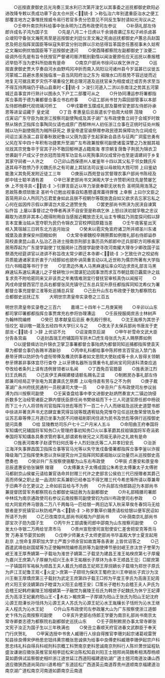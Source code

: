 <!-- { "loadSidebar": true } -->
　　○巡按直隶御史吕光洵奏三吴水利已次第开浚乞以其事委之巡抚都御史欧阳必进改降专敕以责成功章下会太仓州民＜锍-釒＞称弘治六年别遣重臣治水之便工部覆言地方之事惟抚按威令易行若官多责分恐意见不同反生掣肘请如光洵议从之
　　○壬申升南京刑科给事中张永明为江西布政使司左参议
　　○补荫礼部左侍郎许成名子鸿为国子生
　　○先是八月二十日虏以千余骑夜袭辽东松子岭杀卤甚众叆阳守备张文瀚死焉至是巡按御史刘廷仪言文瀚之死由巡抚都御史卢蕙总兵赵国忠及把总指挥吴国臣等纵寇失职宜分别功罪以示劝惩得旨革国忠任蕙视事未久姑宥之文瀚如例优恤国臣等下巡按御史逮问
　　○癸酉降都察院左副都御史丁汝夔二级调外任先是有旨令抚按官严督诸司赈济甄别勤惰以闻汝夔原任应天巡抚以奏报稽迟举劾不当为吏科所劾故有是命
　　○南京户部尚书徐问以疾乞休许之
　　○巡按直隶御史贾大亨奏自河水由野鸡冈冲折而南入凤阳沿河诸州县今岁滋甚已议徙五河蒙城二县避水患矣独临淮一县当凤阳府治之东为  祖陵水口形胜势不容远徙而近地复无可据且累岁灾伤不堪重役乞敕总理河道及巡抚官亲为相度或迁或否务求至当不得互持两端仍于砀山县乘时＜锍-釒＞浚引河道入二洪以杀南注之势其五河蒙城迁县事宜并行熟计以图永久下户工二部覆可从之
　　○升协同漕运参将署都指挥佥事周于德为署都督佥事佥书右府事
　　○诏工部尚书甘为霖回部管事以本部左侍郎杨麒代视琉璃河桥工
　　○甲戌纂修玉牒成礼部及纂修官吏部左侍郎孙承恩等进呈诏藏于  皇史宬
　　○丁丑  孝惠皇后忌辰遣长宁伯周大经祭  茂陵
　　○戊寅诏广东守臣为故浙江按察司副使陶成及其子湖广左布政使鲁立祠于会城岁时致祭从锦衣卫指挥佥事陶凤仪请也成原广西郁林州人初任浙江佥事在正统时征处州叛贼以功升副使既而为贼所获死之  景皇帝遣官谕祭赠参政民德其保障功为立祠成化间诏兰溪汤溪二县官春秋致祀鲁以父荫为国子生起家新会县丞与征两广洞蛮忠勇有父风在军中四十年积有功捷累升至湖广左布政兼按察司副使诸蛮深讐之乃发掘其祖坟戕其宗党鲁卒于官其子孙不敢回郁林遂占籍南海  孝宗朝复荫鲁子荆民为锦衣卫世袭副千户成父子世衣冠而皆用军功显名以死狥事凤仪成曾孙也至是请建祠于乡复其家守祠者一人许之
　　○己卯山西保德州人崔鉴年十四以其父私于邻女魏氏斥逐其母不胜愤乃手刃魏氏杀之有司谳上其狱法司议鉴以母故陷大戮可悯  上曰鉴幼能激义其免死发附近徒工三年
　　○庚辰以西苑登谷赏督理农事户部尚书陈经及郎中钱士聪羊酒有差
　　○辛巳革吏部尚书文渊阁大学士许赞职闲住先是赞屡乞休  上不悦寻具＜锍-釒＞引罪言臣近以年力渐衰奉职无状有负  圣明简用浩荡之恩故陈奏烦琐致渎  圣听今已勉出视事自知愚戆谨席藁待罪惟  上幸察  上曰尔文臣之首简用非众人所同乃忘君爱身如此且朕不视朝尔等既放逸自如又欲求去忘家忘私之心何在兹因传示假以罪请岂大臣之道赞坐免
　　○罢吏部尚书熊浃为民浃自谏箕仙忤旨  上屡以事督过之夺俸者再浃不自安至是称病乞休  上怒曰浃初就孚敬之忠议藉取为进原非其本心既得附用自当感报近輙放恣无礼讪主专横兹乃测度探问假以辞言本宜重治姑从宽夺职为民仍令锦衣卫官校押回原籍当差
　　○壬午夜客星出天棓入箕宿越三日转东北方逾月始没
　　○癸未以雹灾免宣府诸卫所并顺圣川东诸城堡及直隶保安州田粮如例
　　○太常寺卿魏校卒赐祭葬如例赠礼部右侍郎谥恭简校直隶昆山县人弘治乙丑进士授南京刑部主事历员外郎郎中迁兵部职方司移疾家居用荐起为广东提学副使丁忧服阕补江西提学副使寻改河南擢大理寺少卿改国子监祭酒充经筵讲官以进讲不称旨改太常少卿迁本寺卿＜锍-釒＞乞致仕许之校幼有异质能通诸家言折衷于六经醇如也貌朴讷简重言动以礼近世称为儒宗所著有大学指归六书精蕴等书行于世
　　○甘肃边外夷人马黑麻速坛率众叩边求贡礼部言马黑麻速坛系速坛满速儿之子曾耕牧沙州潜谋犯边因事泄而求互市朝廷既已覊縻许之兹复求贡不附哈密同来又非该贡之年夷情难测宜行督抚官审核真伪以闻报可
　　○丙戌命提督西官厅总兵右都督张凤充镇守辽东总兵官升原任都指挥同知沈希仪为署都督佥事充提督江淮等处巡捕总兵官
　　○己丑升山东右布政使于敖为都察院右佥都御史巡抚辽东
　　大明世宗肃皇帝实录卷之三百五



明世宗肃皇帝实录卷之三百六
　　嘉靖二十四年十二月庚寅朔
　　○辛卯以山东都司掌印署都都指挥佥事贾席充右参将协理漕运
　　○壬辰授服阕庶吉士林树声为翰林院编修
　　○癸巳  慈孝献皇后忌辰  奉先殿行祭礼
　　○沈王胤栘为其世子恬烄乞  祖训敬一箴及五经四书大学衍义与之
　　○改太子太保兵部尚书唐龙于吏部龙＜锍-釒＞辞  上优诏不允
　　○诏浚南京后湖
　　○甲午祈雪命文武大臣分告各宫庙
　　○追封昌瑞王府辅国将军拱木□虎生母张氏为夫人赐祭葬如例
　　○以提督缉访功升锦衣卫掌卫事署都督佥事陆炳为都督同知巡捕都指挥使袁天章为都督佥事仍各赐羊酒新钞
　　○丙申礼科都给事中陈邦修言百官出入禁门各悬带牙牌以防奸伪今虚衔带俸及襍流供事者如文思院大使赵成等十余人皆得关领朝参牙牌甚非事体宜尽行查夺  上以牙牌名器所当慎重令礼部尚宝司同该科清查应追夺改给者条列上请有违例冒领者以名闻
　　○丁酉免百官腊晏
　　○旌表浙江烈妇王氏韩氏
　　○己亥伊王典楧建楼请额名赐名正谊
　　○制敕房办事礼部左侍郎兼司经局正字张电为其妻龚氏乞祭葬  上以电侍直有劳与之不为例
　　○庚子裁革湖广永州府抚民通判一员税课司大使一员
　　○辛丑升广东布政使司左参议翁溥为四川按察司副使
　　○壬寅查盘给事中李文进御史赵炳然奏宣大二镇边饷侵折数多乞治经管诸臣之罪内督抚臣原任尚书樊继祖而下十三人司道官原任郎中杨锐而下三十六人将领有司官指挥冯世彪等而下一百二十八人而继祖及巡抚史道楚书郎中徐进并著贪声书尤恣肆宜重究得旨锐等既遇宥姑免究惟夺见任巡抚詹荣曾铣及参议苏志皋等俸三月道已坐事为民不问继祖削职闲住进为民书及世彪等俱行巡按御史提问具奏
　　○给  显陵教坊司乐户七十二户月米人五斗
　　○命阳曲王府奉国将军知煹代兄辅国将军知务□火管理府事初知务□火以事革爵其叔祖镇国将军奇涓弟奉国将军知煹各具奏求管府事礼部谓弟有继兄之义而祖无承孙之礼故有是命
　　○旌表河南孝子赵谟节妇何氏等十人烈妇张氏等二人并孝妇安氏
　　○治浙江海洋失事罪昌国卫指挥佥事等官马光等以失守发戍备倭署都指挥佥事李釜以诈报降级海门卫指挥使朱恩以贪纵提究台州卫指挥同知裘祖贻以议功量罚从巡按御史高懋奏也
　　○癸卯升广东按察使骆颙为山东右布政使
　　○甲辰  贞惠安和景皇帝忌辰遣惠安伯张镧祭  陵寝
　　○太傅兼太子太傅成国公朱希忠太傅兼太子太傅驸马都尉京山侯崔元请给兼官诰命并封赠三代许之吏部言公侯伯三代已授赠者其爵己高而师保之职止是一品流阶实系兼职已经奉旨不得乞赠三代今希忠等所请以尊兼卑于旧典不合乞更议之  上命如前旨给与不为例
　　○升兵部左侍郎路迎为本部尚书兼提督团营军务都察院右佥都御史端廷赦为左副都御史
　　○升礼部精膳司署郎中林炫为南京通政使司右参议云南按察司副使曾钧为四川布政使司右参政
　　○给大同宣府养马银各二万八千两每马一匹给银一两旧边军入秋采草俟冬春饲马无给银者是岁抚镇官以秋防戒严各＜锍-釒＞称岁歉草价踊贵请权给银以便军民诏如所请不为例
　　○乙巳改南京礼部尚书闵楷为户部尚书
　　○补荫南京礼部尚书邵宝次子勋为国子生
　　○丙午升工部虞衡司郎中邵南为山东按察司副使
　　○发太仆寺银二万两给甘肃市马
　　○贵州宣慰使司宣慰使安仁差舍把安克等贡马贺  万寿圣节晏赏如例
　　○戊申少师兼太子太师吏部尚书华盖殿大学士夏言起用赴京  上悦命复原职加大学士严嵩少师余官如故嵩等各表谢  上皆优诏答之
　　○己酉遣武靖伯赵国斌等为正使翰林院编修高拱等为副使捧节册封岷王彦汰世子誉荣为岷王淮王厚焘嫡第一子载坮为淮世子嫡第二子载坚为建昌王淮王祐楑庶第七子厚爖为嘉兴王庶第八子厚爀为绍兴王永丰王祐梱长子厚炑为永丰王顺昌王见氵□犀庶第一子镇国将军祐枞为顺昌王夫人戴氏为顺昌王妃郑王厚烷嫡长子载堉为郑世子原氏为庐江王妃鲁王观＜火定＞庶第一子颐坦为保庆王蜀府汶川王申销长子宾沙为汶川王衡王厚燆庶第三子载封为武定王庶第四子载王□邦为平度王李氏为高唐王妃周府义阳王安汥嫡第四子睦谍为义阳王会稽王安氵□策长子睦杉为会稽王夫人尹氏为会稽王妃韩府襄陵王旭橦嫡第一子融焚为襄陵王任氏为韩世子妃魏氏为休宁王妃谭氏为高淳王妃襄府阳山王＜木右＞楬庶第一子厚熲为阳山王张氏为阳山王妃沈府沁源王勋溱长孙恬炜为沁源王夫人苏氏为沁源王妃沁水王胤欀长子恬烆为沁水王继夫人程氏为沁水王妃
　　○升山东布政使司左参政屠大山为广东按察使浙江道御史卞伟为云南按察司副使
　　○辛亥升吏部右侍郎王学夔为南京礼部尚书南京太常寺卿娄志德为都察院右副都御史巡抚山东
　　○壬子荫制敕房办事太常寺卿张文宪子汝正为国子生以三年秩满也
　　○癸丑立春顺天府官进春文武群臣于奉天门行庆贺礼
　　○甲寅选授中书舍人臧珊行人徐自得推官李珊刘起宗诸葛岘雷贺知县徐良傅宋伊杨思忠钮纬黄宗概张思诚俱为给事中良傅吏科臧珊李珊伊起宗户科思忠纬礼科自得兵科岘刑科宗概工科贺南京吏科思诚南京刑科行人陈炌萧世延程轨盛汝谦谢应徵张英推官吴相李廷松宋治陈松知县刘阳王士翘邢尚简魏希相溤荐杨顺莫如爵俱试监察御史相炌浙江道世延江西道阳福建道轨湖广道士翘河南道汝谦山西道应徵狭西道尚简四川道希相广东道廷松广西道英云南道荐贵州道顺南京福建道治南京湖广道松南京河南道如爵南京云南道
